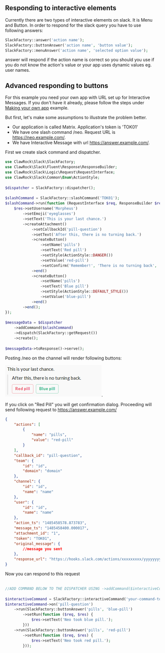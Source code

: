 Responding to interactive elements
---------------------

Currently there are two types of interactive elements on slack.
It is Menu and Button. In order to respond for the slack query you have to use following answers:

```php
SlackFactory::answer('action name');
SlackFactory::buttonAnswer('action name', 'button value');
SlackFactory::menuAnswer('action name', 'selected option value');
```

answer will respond if the action name is correct so you should you use if you do not know the action's value or your app uses dynamic values eg. user names.

Advanced responding to buttons
---------------------

For this example you need your own app with URL set up for Interactive Messages. If you don't have it already, please follow the steps under [Making your own app](06-making-your-own-app.md) example.

But first, let's make some assumptions to illustrate the problem better.
   
- Our application is called Matrix. Application's token is 'TOK01'
- We have one slash command /neo. Request URL is https://neo.example.com/.
- We have Interactive Message with url https://answer.example.com/.

First we create slack command and dispatcher.
```php
use ClawRock\Slack\SlackFactory;
use ClawRock\Slack\Fluent\Response\ResponseBuilder;
use ClawRock\Slack\Logic\Request\RequestInterface;
use ClawRock\Slack\Common\Enum\ActionStyle;

$dispatcher = SlackFactory::dispatcher();

$slashCommand = SlackFactory::slashCommand('TOK01');
$slashCommand->run(function (RequestInterface $req, ResponseBuilder $res) {
    $res->setUsername('Morpheus')
        ->setEmoji('eyeglasses')
        ->setText('This is your last chance.')
        ->createAttachment()
            ->setCallbackId('pill-question')
            ->setText('After this, there is no turning back.')
            ->createButton()
                ->setName('pills')
                ->setText('Red pill')
                ->setStyle(ActionStyle::DANGER())
                ->setValue('red-pill')
                ->setConfirm('Remember!', 'There is no turning back', 'I take it', 'I want to change')
            ->end()
            ->createButton()
                ->setName('pills')
                ->setText('Blue pill')
                ->setStyle(ActionStyle::DEFAULT_STYLE())
                ->setValue('blue-pill')
            ->end()
        ->end();
});

$messageData = $dispatcher
    ->addCommand($slashCommand)
    ->dispatch(SlackFactory::getRequest())
    ->create();

$messageData->toResponse()->serve();
```

Posting /neo on the channel will render following buttons:
 
![Question](images/07_pills.png).

If you click on "Red Pill" you will get confirmation dialog. Proceeding will send following request to https://answer.example.com/

```json
{
    "actions": [
        {
            "name": "pills",
            "value": "red-pill"
        }
    ],
    "callback_id": "pill-question",
    "team": {
        "id": "id",
        "domain": "domain"
    },
    "channel": {
        "id": "id",
        "name": "name"
    },
    "user": {
        "id": "id",
        "name": "name"
    },
    "action_ts": "1485458578.873783",
    "message_ts": "1485458400.000017",
    "attachment_id": "1",
    "token": "TOK01",
    "original_message": {
        //message you sent
    },
    "response_url": "https://hooks.slack.com/actions/xxxxxxxxx/yyyyyyyyyyyy/zzzzzzzzzzzzzzzzzzzzzzzz"
}
```

Now you can respond to this request

```php

//ADD COMMAND BELOW TO THE DISPATCHER USING ->addCommand($interactiveCommand);

$interactiveCommand = SlackFactory::interactiveCommand('your-command-token');
$interactiveCommand->on('pill-question')
    ->run(SlackFactory::buttonAnswer('pills', 'blue-pill')
        ->setRun(function ($req, $res) {
            $res->setText('Neo took blue pill.');
        }))
    ->run(SlackFactory::buttonAnswer('pills', 'red-pill')
        ->setRun(function ($req, $res) {
            $res->setText('Neo took red pill.');
        }));
```

